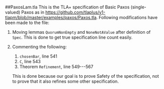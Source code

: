 ##PaxosLam.tla
This is the TLA+ specification of Basic Paxos (single-valued) Paxos as in
<https://github.com/tlaplus/v1-tlapm/blob/master/examples/paxos/Paxos.tla>.
Following modifications have been made to the file:

1. Moving lemmas `QuorumNonEmpty` and `NoneNotAValue` after definition of
   `Spec`. This is done to get true specification line count easily.
      
2. Commenting the following:
     1. `chosenBar`, line 541
     2. `C`, line 543
     3. Theorem `Refinement`, line 549---567
      
   This is done because our goal is to prove Safety of the specification,
   not to prove that it also refines some other specification.
